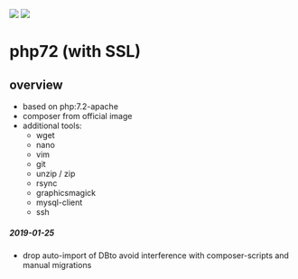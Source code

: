 [![](https://images.microbadger.com/badges/version/webstobe/php72.svg)](https://microbadger.com/images/webstobe/php72 "Get your own version badge on microbadger.com")
[![](https://images.microbadger.com/badges/image/webstobe/php72.svg)](https://microbadger.com/images/webstobe/php72 "Get your own image badge on microbadger.com")
# php72 (with SSL)

overview
------------

- based on php:7.2-apache
- composer from official image
- additional tools:
  - wget
  - nano
  - vim
  - git
  - unzip / zip
  - rsync
  - graphicsmagick
  - mysql-client
  - ssh

##### 2019-01-25 
- drop auto-import of DBto avoid interference with composer-scripts and manual migrations